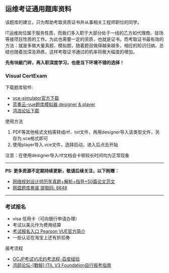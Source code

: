 ## 运维考证通用题库资料

该题库的建立，只为帮助考取资质证书并从事相关工程师职位的同学。

IT运维岗位属于服务性质，而我们多入职于大部分处于一线的乙方如代理商、驻场等接项目性质的工作。为此也需要一定的资质，也就是证书。而考取证书最有效的方法：就是多做大量真题、模拟题，随着题目做得越来越多，相应的知识归纳、总结也随着加深及熟练，这样考取证书通过的机率将极大幅度的增加。

**先有块敲门砖，再入职深度学习，也是当下环境不错的选择！**


### Visual CertExam

下载题库软件: 
* [vce-simulator官方下载](http://www.vceexam.com/)
* [蓝奏云-vue题库模拟器 designer & player](https://wwa.lanzous.com/icpEQh7kw6h)
* [鸿浩论坛下载](https://bbs.hh010.com/thread-586219-1-1.html?_dsign=07a3f391)

使用方法

1. PDF等其他格式文档需转成rtf、txt文件，再用designer导入该类型文件，另存为.vce格式即可
1. 使用player导入.vce文件，选择启动，进入后点击开始

注意：在使用designer导入rtf文档会卡顿较长时间均为正常现象

***

**PS: 更多资源不定期持续更新，敬请后续关注，以下附赠：**
* [网络规划设计师历年真题+解析+指导+50篇论文范文](https://wwa.lanzous.com/iLxaKh7mmfi)
* [网盘题库套装  提取码: 8848](https://pan.baidu.com/s/1JNt4lxdOxWJkEOEQEfLKcQ)

***

### 考试报名

* visa 信用卡（可向银行申请办理）
* 考试以美元作为费用结算
* [考试报名入口 Pearson VUE官方简介](https://www.pearson.com.cn/PQI/PearsonVue)
* 一些认证在淘宝上还有折扣券

报考流程

* [OCJP考试VUE约考流程-百度经验](https://jingyan.baidu.com/article/72ee561a537855e16138df2b.html)
* [鸿鹄论坛-[戰報] ITIL V3 Foundation自行报考指南](https://bbs.hh010.com/thread-546945-1-1.html)
